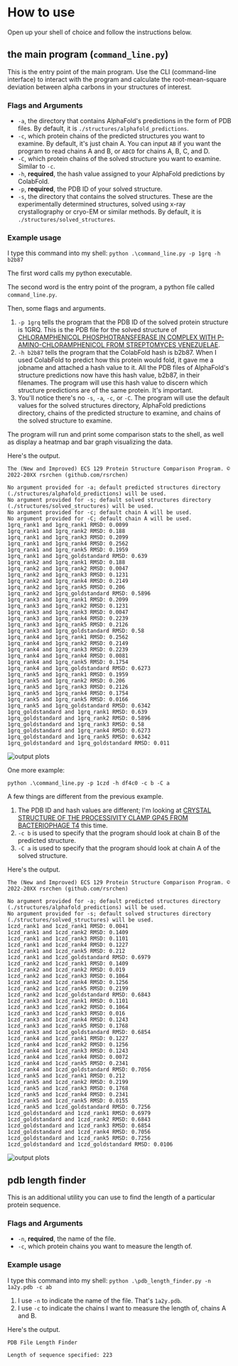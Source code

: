 # How to use
Open up your shell of choice and follow the instructions below.

## the main program (`command_line.py`)

This is the entry point of the main program. Use the CLI (command-line interface) to interact with the program and calculate the root-mean-square deviation between alpha carbons in your structures of interest. 

### Flags and Arguments
- `-a`, the directory that contains AlphaFold's predictions in the form of PDB files. By default, it is `./structures/alphafold_predictions`.
- `-c`, which protein chains of the predicted structures you want to examine. By default, it's just chain A. You can input `AB` if you want the program to read chains A and B, or `ABCD` for chains A, B, C, and D. 
- `-C`, which protein chains of the solved structure you want to examine. Similar to `-c`.
- `-h`, **required**, the hash value assigned to your AlphaFold predictions by ColabFold.
- `-p`, **required**, the PDB ID of your solved structure.
- `-s`, the directory that contains the solved structures. These are the experimentally determined structures, solved using x-ray crystallography or cryo-EM or similar methods. By default, it is `./structures/solved_structures`.

### Example usage
I type this command into my shell:
`python .\command_line.py -p 1grq -h b2b87 `

The first word calls my python executable. 

The second word is the entry point of the program, a python file called `command_line.py`. 

Then, some flags and arguments. 
1. `-p 1grq` tells the program that the PDB ID of the solved protein structure is 1GRQ. This is the PDB file for the solved structure of [CHLORAMPHENICOL PHOSPHOTRANSFERASE IN COMPLEX WITH P-AMINO-CHLORAMPHENICOL FROM STREPTOMYCES VENEZUELAE](https://www.rcsb.org/structure/1GRQ).
2. `-h b2b87` tells the program that the ColabFold hash is b2b87. When I used ColabFold to predict how this protein would fold, it gave me a jobname and attached a hash value to it. All the PDB files of AlphaFold's structure predictions now have this hash value, b2b87, in their filenames. The program will use this hash value to discern which structure predictions are of the same protein. It's important. 
3. You'll notice there's no `-s`, `-a`, `-c`, or `-C`. The program will use the default values for the solved structures directory, AlphaFold predictions directory, chains of the predicted structure to examine, and chains of the solved structure to examine.

The program will run and print some comparison stats to the shell, as well as display a heatmap and bar graph visualizing the data.

Here's the output.

```
The (New and Improved) ECS 129 Protein Structure Comparison Program. © 2022-20XX rsrchen (github.com/rsrchen)

No argument provided for -a; default predicted structures directory (./structures/alphafold_predictions) will be used.
No argument provided for -s; default solved structures directory (./structures/solved_structures) will be used.
No argument provided for -c; default chain A will be used.
No argument provided for -C; default chain A will be used.
1grq_rank1 and 1grq_rank1 RMSD: 0.0099
1grq_rank1 and 1grq_rank2 RMSD: 0.188
1grq_rank1 and 1grq_rank3 RMSD: 0.2099
1grq_rank1 and 1grq_rank4 RMSD: 0.2562
1grq_rank1 and 1grq_rank5 RMSD: 0.1959
1grq_rank1 and 1grq_goldstandard RMSD: 0.639
1grq_rank2 and 1grq_rank1 RMSD: 0.188
1grq_rank2 and 1grq_rank2 RMSD: 0.0047
1grq_rank2 and 1grq_rank3 RMSD: 0.1231
1grq_rank2 and 1grq_rank4 RMSD: 0.2149
1grq_rank2 and 1grq_rank5 RMSD: 0.206
1grq_rank2 and 1grq_goldstandard RMSD: 0.5896
1grq_rank3 and 1grq_rank1 RMSD: 0.2099
1grq_rank3 and 1grq_rank2 RMSD: 0.1231
1grq_rank3 and 1grq_rank3 RMSD: 0.0047
1grq_rank3 and 1grq_rank4 RMSD: 0.2239
1grq_rank3 and 1grq_rank5 RMSD: 0.2126
1grq_rank3 and 1grq_goldstandard RMSD: 0.58
1grq_rank4 and 1grq_rank1 RMSD: 0.2562
1grq_rank4 and 1grq_rank2 RMSD: 0.2149
1grq_rank4 and 1grq_rank3 RMSD: 0.2239
1grq_rank4 and 1grq_rank4 RMSD: 0.0081
1grq_rank4 and 1grq_rank5 RMSD: 0.1754
1grq_rank4 and 1grq_goldstandard RMSD: 0.6273
1grq_rank5 and 1grq_rank1 RMSD: 0.1959
1grq_rank5 and 1grq_rank2 RMSD: 0.206
1grq_rank5 and 1grq_rank3 RMSD: 0.2126
1grq_rank5 and 1grq_rank4 RMSD: 0.1754
1grq_rank5 and 1grq_rank5 RMSD: 0.0166
1grq_rank5 and 1grq_goldstandard RMSD: 0.6342
1grq_goldstandard and 1grq_rank1 RMSD: 0.639
1grq_goldstandard and 1grq_rank2 RMSD: 0.5896
1grq_goldstandard and 1grq_rank3 RMSD: 0.58
1grq_goldstandard and 1grq_rank4 RMSD: 0.6273
1grq_goldstandard and 1grq_rank5 RMSD: 0.6342
1grq_goldstandard and 1grq_goldstandard RMSD: 0.011
```

![output plots](/info_md_assets/1.png)

One more example:

`python .\command_line.py -p 1czd -h df4c0 -c b -C a`

A few things are different from the previous example.
1. The PDB ID and hash values are different; I'm looking at [CRYSTAL STRUCTURE OF THE PROCESSIVITY CLAMP GP45 FROM BACTERIOPHAGE T4](https://www.rcsb.org/structure/1CZD) this time.
2. `-c b` is used to specify that the program should look at chain B of the predicted structure.
3. `-C a` is used to specify that the program should look at chain A of the solved structure. 

Here's the output.

```
The (New and Improved) ECS 129 Protein Structure Comparison Program. © 2022-20XX rsrchen (github.com/rsrchen)

No argument provided for -a; default predicted structures directory (./structures/alphafold_predictions) will be used.
No argument provided for -s; default solved structures directory (./structures/solved_structures) will be used.
1czd_rank1 and 1czd_rank1 RMSD: 0.0041
1czd_rank1 and 1czd_rank2 RMSD: 0.1409
1czd_rank1 and 1czd_rank3 RMSD: 0.1101
1czd_rank1 and 1czd_rank4 RMSD: 0.1227
1czd_rank1 and 1czd_rank5 RMSD: 0.212
1czd_rank1 and 1czd_goldstandard RMSD: 0.6979
1czd_rank2 and 1czd_rank1 RMSD: 0.1409
1czd_rank2 and 1czd_rank2 RMSD: 0.019
1czd_rank2 and 1czd_rank3 RMSD: 0.1064
1czd_rank2 and 1czd_rank4 RMSD: 0.1256
1czd_rank2 and 1czd_rank5 RMSD: 0.2199
1czd_rank2 and 1czd_goldstandard RMSD: 0.6843
1czd_rank3 and 1czd_rank1 RMSD: 0.1101
1czd_rank3 and 1czd_rank2 RMSD: 0.1064
1czd_rank3 and 1czd_rank3 RMSD: 0.016
1czd_rank3 and 1czd_rank4 RMSD: 0.1243
1czd_rank3 and 1czd_rank5 RMSD: 0.1768
1czd_rank3 and 1czd_goldstandard RMSD: 0.6854
1czd_rank4 and 1czd_rank1 RMSD: 0.1227
1czd_rank4 and 1czd_rank2 RMSD: 0.1256
1czd_rank4 and 1czd_rank3 RMSD: 0.1243
1czd_rank4 and 1czd_rank4 RMSD: 0.0072
1czd_rank4 and 1czd_rank5 RMSD: 0.2341
1czd_rank4 and 1czd_goldstandard RMSD: 0.7056
1czd_rank5 and 1czd_rank1 RMSD: 0.212
1czd_rank5 and 1czd_rank2 RMSD: 0.2199
1czd_rank5 and 1czd_rank3 RMSD: 0.1768
1czd_rank5 and 1czd_rank4 RMSD: 0.2341
1czd_rank5 and 1czd_rank5 RMSD: 0.0155
1czd_rank5 and 1czd_goldstandard RMSD: 0.7256
1czd_goldstandard and 1czd_rank1 RMSD: 0.6979
1czd_goldstandard and 1czd_rank2 RMSD: 0.6843
1czd_goldstandard and 1czd_rank3 RMSD: 0.6854
1czd_goldstandard and 1czd_rank4 RMSD: 0.7056
1czd_goldstandard and 1czd_rank5 RMSD: 0.7256
1czd_goldstandard and 1czd_goldstandard RMSD: 0.0106
```

![output plots](/info_md_assets/2.png)

## pdb length finder

This is an additional utility you can use to find the length of a particular protein sequence.

### Flags and Arguments
- `-n`, **required**, the name of the file.
- `-c`, which protein chains you want to measure the length of.

### Example usage
I type this command into my shell:
`python .\pdb_length_finder.py -n 1a2y.pdb -c ab`

1. I use `-n` to indicate the name of the file. That's `1a2y.pdb`.
2. I use `-c` to indicate the chains I want to measure the length of, chains A and B.

Here's the output. 

```
PDB File Length Finder

Length of sequence specified: 223
```